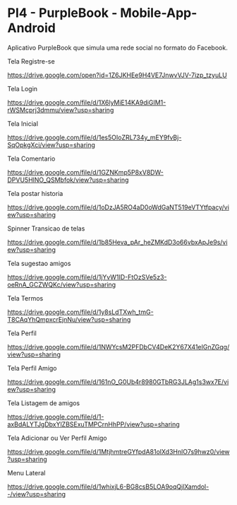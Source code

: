 # PI4 - PurpleBook - Mobile-App-Android

Aplicativo PurpleBook que simula uma rede social no formato do Facebook.

Tela Registre-se

https://drive.google.com/open?id=1Z6JKHEe9H4VE7JnwvVJV-7izp_tzyuLU

Tela Login

https://drive.google.com/file/d/1X6lyMiE14KA9diGIM1-rWSMcprj3dmmu/view?usp=sharing

Tela Inicial

https://drive.google.com/file/d/1es5OIoZRL734y_mEY9fvBj-SqOpkgXci/view?usp=sharing

Tela Comentario

https://drive.google.com/file/d/1GZNKmp5P8xV8DW-DPVU5HlNO_QSMbfok/view?usp=sharing

Tela postar historia

https://drive.google.com/file/d/1oDzJA5RO4aD0oWdGaNT519eVTYtfpacy/view?usp=sharing

Spinner Transicao de telas

https://drive.google.com/file/d/1b85Heva_pAr_heZMKdD3o66vbxApJe9s/view?usp=sharing

Tela sugestao amigos

https://drive.google.com/file/d/1jYvW1ID-FtOzSVe5z3-oeRnA_GCZWQKc/view?usp=sharing

Tela Termos

https://drive.google.com/file/d/1y8sLdTXwh_tmG-T8CAqYhQmpxcrEjnNu/view?usp=sharing

Tela Perfil

https://drive.google.com/file/d/1NWYcsM2PFDbCV4DeK2Y67X41eIGnZGqg/view?usp=sharing

Tela Perfil Amigo

https://drive.google.com/file/d/161nO_G0Ub4r8980GTbRG3JLAg1s3wx7E/view?usp=sharing

Tela Listagem de amigos

https://drive.google.com/file/d/1-axBdALYTJgDbxYlZBSExuTMPCrnHhPP/view?usp=sharing

Tela Adicionar ou Ver Perfil Amigo

https://drive.google.com/file/d/1MtjhmtreGYfpdA81olXd3HnlO7s9hwz0/view?usp=sharing

Menu Lateral

https://drive.google.com/file/d/1whixjL6-BG8csB5LOA9oqQjlXamdol--/view?usp=sharing
